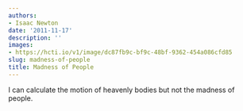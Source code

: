 ```yaml
---
authors:
- Isaac Newton
date: '2011-11-17'
description: ''
images:
- https://hcti.io/v1/image/dc87fb9c-bf9c-48bf-9362-454a086cfd85
slug: madness-of-people
title: Madness of People
---
```


I can calculate the motion of heavenly bodies but not the madness of people.